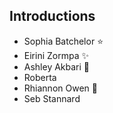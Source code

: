 ## Introductions

* Sophia Batchelor :star:
* Eirini Zormpa :sparkles:
* Ashley Akbari 🚀
* Roberta 
* Rhiannon Owen :cherry_blossom:
* Seb Stannard 
